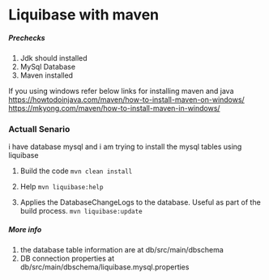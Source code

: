 # Liquibase with maven

##### Prechecks
1. Jdk should installed
2. MySql Database
3. Maven installed

If you using windows refer below links for installing maven and java
https://howtodoinjava.com/maven/how-to-install-maven-on-windows/
https://mkyong.com/maven/how-to-install-maven-in-windows/

### Actuall Senario
i have database mysql and i am trying to install the mysql tables using liquibase

1. Build the code
`mvn clean install`

2. Help 
`mvn liquibase:help`

3. Applies the DatabaseChangeLogs to the database. Useful as part of the build process.
`mvn liquibase:update`

##### More info
1. the database table information are at db/src/main/dbschema
2. DB connection properties at db/src/main/dbschema/liquibase.mysql.properties
